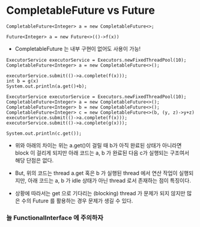 <h1>CompletableFuture vs Future</h1>

```
CompletableFuture<Integer> a = new CompletableFuture<>;

Future<Integer> a = new Future<>(()->f(x))
```
- CompletableFuture 는 내부 구현이 없어도 사용이 가능!


```
ExecutorService executorService = Executors.newFixedThreadPool(10);
CompletableFuture<Integer> a = new CompletableFuture<>();

executorService.submit(()->a.complete(f(x)));
int b = g(x)
System.out.println(a.get()+b);
```

```
ExecutorService executorService = Executors.newFixedThreadPool(10);
CompletableFuture<Integer> a = new CompletableFuture<>();
CompletableFuture<Integer> b = new CompletableFuture<>();
CompletableFuture<Integer> c = new CompletableFuture<>(b, (y, z)->y+z)
executorService.submit(()->a.complete(f(x)));
executorService.submit(()->a.complete(g(x)));

System.out.println(c.get());
```
- 위와 아래의 차이는 위는 a.get()이 걸릴 때 b가 아직 완료된 상태가 아니라면 block 이 걸리게 되지만 아래 코드는 a, b 가 완료된 다음 c가 실행되는 구조여서 해당 단점은 없다.

- But, 위의 코드는 thread a.get 혹은 b 가 실행된 thread 에서 연산 작업이 실행되지만, 아래 코드는 a, b 가 idle 상태가 아닌 thread 로서 존재하는 점이 특징이다.

- 상황에 따라서는 get 으로 기다리는 (blocking) thread 가 문제가 되지 않지만 많은 수의 Future 를 활용하는 경우 문제가 생길 수 있다.


<h3>늘 FunctionalInterface 에 주의하자</h3>
